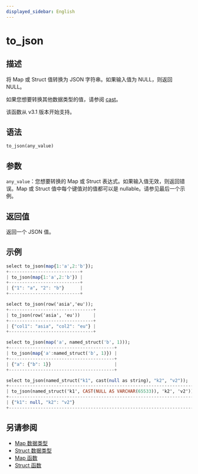 ```yaml
---
displayed_sidebar: English
---
```


# to_json

## 描述

将 Map 或 Struct 值转换为 JSON 字符串。如果输入值为 NULL，则返回 NULL。

如果您想要转换其他数据类型的值，请参阅 [cast](./cast.md)。

该函数从 v3.1 版本开始支持。

## 语法

```Haskell
to_json(any_value)
```

## 参数

`any_value`：您想要转换的 Map 或 Struct 表达式。如果输入值无效，则返回错误。Map 或 Struct 值中每个键值对的值都可以是 nullable。请参见最后一个示例。

## 返回值

返回一个 JSON 值。

## 示例

```Haskell
select to_json(map{1:'a',2:'b'});
+---------------------------+
| to_json(map{1:'a',2:'b'}) |
+---------------------------+
| {"1": "a", "2": "b"}      |
+---------------------------+

select to_json(row('asia','eu'));
+--------------------------------+
| to_json(row('asia', 'eu'))     |
+--------------------------------+
| {"col1": "asia", "col2": "eu"} |
+--------------------------------+

select to_json(map('a', named_struct('b', 1)));
+----------------------------------------+
| to_json(map{'a':named_struct('b', 1)}) |
+----------------------------------------+
| {"a": {"b": 1}}                        |
+----------------------------------------+

select to_json(named_struct("k1", cast(null as string), "k2", "v2"));
+-----------------------------------------------------------------------+
| to_json(named_struct('k1', CAST(NULL AS VARCHAR(65533)), 'k2', 'v2')) |
+-----------------------------------------------------------------------+
| {"k1": null, "k2": "v2"}                                              |
+-----------------------------------------------------------------------+
```

## 另请参阅

- [Map 数据类型](../../../sql-statements/data-types/Map.md)
- [Struct 数据类型](../../../sql-statements/data-types/STRUCT.md)
- [Map 函数](../../function-list.md#map-functions)
- [Struct 函数](../../function-list.md#struct-functions)